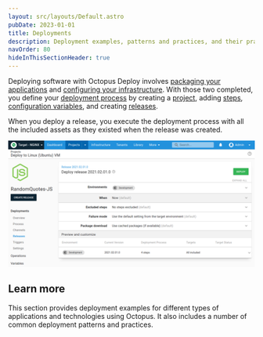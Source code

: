 ```yaml
---
layout: src/layouts/Default.astro
pubDate: 2023-01-01
title: Deployments
description: Deployment examples, patterns and practices, and their practical implementation using Octopus.
navOrder: 80
hideInThisSectionHeader: true
---
```


Deploying software with Octopus Deploy involves [packaging your applications](/docs/packaging-applications/index.md) and [configuring your infrastructure](/docs/infrastructure/index.md). With those two completed, you define your [deployment process](/docs/projects/deployment-process/index.md) by creating a [project](/docs/projects/index.md), adding [steps](/docs/projects/steps/index.md),  [configuration variables](/docs/projects/variables/index.md), and creating [releases](/docs/releases/).

When you deploy a release, you execute the deployment process with all the included assets as they existed when the release was created.

![Deploy release screen in the Octopus Web Portal](images/deploy-release.png "width=500")

## Learn more

This section provides deployment examples for different types of applications and technologies using Octopus. It also includes a number of common deployment patterns and practices.
